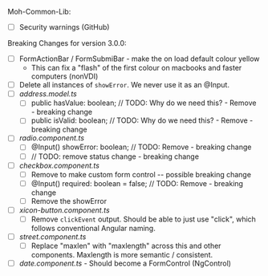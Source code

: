Moh-Common-Lib:
- [ ] Security warnings (GitHub)
  
Breaking Changes for version 3.0.0:

- [ ] FormActionBar / FormSubmiBar - make the on load default colour yellow
  - This can fix a "flash" of the first colour on macbooks and faster computers (nonVDI)
- [ ] Delete all instances of `showError`. We never use it as an @Input.
- [ ] *address.model.ts*
  - [ ] public hasValue: boolean; // TODO: Why do we need this? - Remove - breaking change
  - [ ] public isValid: boolean; // TODO: Why do we need this? - Remove - breaking change
- [ ] *radio.component.ts*
  - [ ] @Input() showError: boolean; // TODO: Remove - breaking change
  - [ ] // TODO: remove status change - breaking change
- [ ] *checkbox.component.ts*
  - [ ] Remove to make custom form control -- possible breaking change
  - [ ] @Input() required: boolean = false;  // TODO: Remove - breaking change
  - [ ] Remove the showError
- [ ] *xicon-button.component.ts*
  - [ ] Remove `clickEvent` output. Should be able to just use "click", which follows conventional Angular naming.
- [ ] *street.component.ts*
  - [ ] Replace "maxlen" with "maxlength" across this and other components. Maxlength is more semantic / consistent.
- [ ] *date.component.ts* - Should become a FormControl (NgControl)